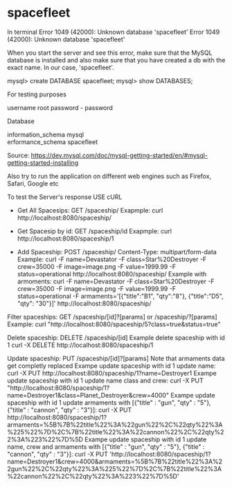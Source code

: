 # spacefleet

In terminal
Error 1049 (42000): Unknown database 'spacefleet'
Error 1049 (42000): Unknown database 'spacefleet'

When you start the server and see this error, make sure that the MySQL database is installed and also make sure that you have created a db with the exact name. In our case, 'spacefleet'.

mysql> create DATABASE spacefleet;
mysql> show DATABASES;

For testing purposes 

username root
password - password

Database  

information_schema
mysql              
erformance_schema 
spacefleet        


Source:
https://dev.mysql.com/doc/mysql-getting-started/en/#mysql-getting-started-installing

Also try to run the application on different web engines such as Firefox, Safari, Google etc

To test the Server's response USE cURL 

- Get All Spacesips: GET /spaceship/
Exapmple:
curl http://localhost:8080/spaceship/

- Get Spacesip by id: GET /spaceship/id
Exapmple:
curl http://localhost:8080/spaceship/1

- Add Spaceship: POST /spaceship/ 
Content-Type: multipart/form-data
Example:
curl -F name=Devastator -F class=Star%20Destroyer -F crew=35000 -F image=image.png -F value=1999.99 -F status=operational http://localhost:8080/spaceship/
Example with armoments:
curl -F name=Devastator -F class=Star%20Destroyer -F crew=35000 -F image=image.png -F value=1999.99 -F status=operational -F armaments='[{"title":"B1", "qty":"8"}, {"title":"D5", "qty": "30"}]' http://localhost:8080/spaceship/

Filter spaceships: GET /spaceship/[id]?[params] or /spaceship/?[params] 
Example:
curl "http://localhost:8080/spaceship/5?class=true&status=true"

Delete spaceship: DELETE /spaceship/[id]
Example delete spaceship with id 1
curl -X DELETE http://localhost:8080/spaceship/1

Update spaceship: PUT /spaceship/[id]?[params]
Note that armaments data get completly replaced
Exampe update spaceship with id 1 update name:
curl -X PUT http://localhost:8080/spaceship/1?name=Destroyer1
Exampe update spaceship with id 1 update name class and crew:
curl -X PUT "http://localhost:8080/spaceship/1?name=Destroyer1&class=Planet_Destroyer&crew=4000" 
Exampe update spaceship with id 1 update armaments with [{"title" : "gun", "qty" : "5"}, {"title" : "cannon", "qty" : "3"}]:
curl -X PUT http://localhost:8080/spaceship/1?armaments=%5B%7B%22title%22%3A%22gun%22%2C%22qty%22%3A%225%22%7D%2C%7B%22title%22%3A%22cannon%22%2C%22qty%22%3A%223%22%7D%5D
Exampe update spaceship with id 1 update name, crew and armaments with [{"title" : "gun", "qty" : "5"}, {"title" : "cannon", "qty" : "3"}]:
curl -X PUT 'http://localhost:8080/spaceship/1?name=Destroyer1&crew=4000&armaments=%5B%7B%22title%22%3A%22gun%22%2C%22qty%22%3A%225%22%7D%2C%7B%22title%22%3A%22cannon%22%2C%22qty%22%3A%223%22%7D%5D'


